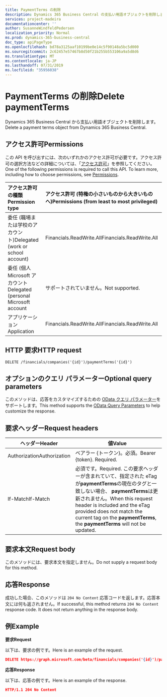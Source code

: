 ```yaml
---
title: PaymentTerms の削除
description: Dynamics 365 Business Central の支払い用語オブジェクトを削除します。
services: project-madeira
documentationcenter: ''
author: SusanneWindfeldPedersen
localization_priority: Normal
ms.prod: dynamics-365-business-central
doc_type: apiPageType
ms.openlocfilehash: bd78a3125aaf10199be0e14c5f90148a5bc5d000
ms.sourcegitcommit: 2c62457e57467b8d50f21b255b553106a9a5d8d6
ms.translationtype: MT
ms.contentlocale: ja-JP
ms.lasthandoff: 07/31/2019
ms.locfileid: "35956038"
---
```

# <a name="delete-paymentterms"></a><span data-ttu-id="23315-103">PaymentTerms の削除</span><span class="sxs-lookup"><span data-stu-id="23315-103">Delete paymentTerms</span></span>
<span data-ttu-id="23315-104">Dynamics 365 Business Central から支払い用語オブジェクトを削除します。</span><span class="sxs-lookup"><span data-stu-id="23315-104">Delete a payment terms object from Dynamics 365 Business Central.</span></span>

## <a name="permissions"></a><span data-ttu-id="23315-105">アクセス許可</span><span class="sxs-lookup"><span data-stu-id="23315-105">Permissions</span></span>
<span data-ttu-id="23315-p101">この API を呼び出すには、次のいずれかのアクセス許可が必要です。アクセス許可の選択方法などの詳細については、「[アクセス許可](/graph/permissions-reference)」を参照してください。</span><span class="sxs-lookup"><span data-stu-id="23315-p101">One of the following permissions is required to call this API. To learn more, including how to choose permissions, see [Permissions](/graph/permissions-reference).</span></span>

|<span data-ttu-id="23315-108">アクセス許可の種類</span><span class="sxs-lookup"><span data-stu-id="23315-108">Permission type</span></span> |<span data-ttu-id="23315-109">アクセス許可 (特権の小さいものから大きいものへ)</span><span class="sxs-lookup"><span data-stu-id="23315-109">Permissions (from least to most privileged)</span></span>|
|:---------------|:------------------------------------------|
|<span data-ttu-id="23315-110">委任 (職場または学校のアカウント)</span><span class="sxs-lookup"><span data-stu-id="23315-110">Delegated (work or school account)</span></span>|<span data-ttu-id="23315-111">Financials.ReadWrite.All</span><span class="sxs-lookup"><span data-stu-id="23315-111">Financials.ReadWrite.All</span></span> |
|<span data-ttu-id="23315-112">委任 (個人 Microsoft アカウント</span><span class="sxs-lookup"><span data-stu-id="23315-112">Delegated (personal Microsoft account</span></span>|<span data-ttu-id="23315-113">サポートされていません。</span><span class="sxs-lookup"><span data-stu-id="23315-113">Not supported.</span></span>|
|<span data-ttu-id="23315-114">アプリケーション</span><span class="sxs-lookup"><span data-stu-id="23315-114">Application</span></span>|<span data-ttu-id="23315-115">Financials.ReadWrite.All</span><span class="sxs-lookup"><span data-stu-id="23315-115">Financials.ReadWrite.All</span></span>|

## <a name="http-request"></a><span data-ttu-id="23315-116">HTTP 要求</span><span class="sxs-lookup"><span data-stu-id="23315-116">HTTP request</span></span>
```
DELETE /financials/companies('{id}')/paymentTerms('{id}')
```

## <a name="optional-query-parameters"></a><span data-ttu-id="23315-117">オプションのクエリ パラメーター</span><span class="sxs-lookup"><span data-stu-id="23315-117">Optional query parameters</span></span>
<span data-ttu-id="23315-118">このメソッドは、応答をカスタマイズするための [OData クエリ パラメーター](/graph/query-parameters)をサポートします。</span><span class="sxs-lookup"><span data-stu-id="23315-118">This method supports the [OData Query Parameters](/graph/query-parameters) to help customize the response.</span></span>

## <a name="request-headers"></a><span data-ttu-id="23315-119">要求ヘッダー</span><span class="sxs-lookup"><span data-stu-id="23315-119">Request headers</span></span>

|<span data-ttu-id="23315-120">ヘッダー</span><span class="sxs-lookup"><span data-stu-id="23315-120">Header</span></span>         |<span data-ttu-id="23315-121">値</span><span class="sxs-lookup"><span data-stu-id="23315-121">Value</span></span>                     |
|---------------|--------------------------|
|<span data-ttu-id="23315-122">Authorization</span><span class="sxs-lookup"><span data-stu-id="23315-122">Authorization</span></span>  |<span data-ttu-id="23315-p102">ベアラー {トークン}。必須。</span><span class="sxs-lookup"><span data-stu-id="23315-p102">Bearer {token}. Required.</span></span> |
|<span data-ttu-id="23315-125">If-Match</span><span class="sxs-lookup"><span data-stu-id="23315-125">If-Match</span></span>       |<span data-ttu-id="23315-126">必須です。</span><span class="sxs-lookup"><span data-stu-id="23315-126">Required.</span></span> <span data-ttu-id="23315-127">この要求ヘッダーが含まれていて、指定された eTag が**paymentTerms**の現在のタグと一致しない場合、 **paymentTerms**は更新されません。</span><span class="sxs-lookup"><span data-stu-id="23315-127">When this request header is included and the eTag provided does not match the current tag on the **paymentTerms**, the **paymentTerms** will not be updated.</span></span> |

## <a name="request-body"></a><span data-ttu-id="23315-128">要求本文</span><span class="sxs-lookup"><span data-stu-id="23315-128">Request body</span></span>
<span data-ttu-id="23315-129">このメソッドには、要求本文を指定しません。</span><span class="sxs-lookup"><span data-stu-id="23315-129">Do not supply a request body for this method.</span></span>

## <a name="response"></a><span data-ttu-id="23315-130">応答</span><span class="sxs-lookup"><span data-stu-id="23315-130">Response</span></span>
<span data-ttu-id="23315-p104">成功した場合、このメソッドは ```204 No Content``` 応答コードを返します。応答本文には何も返されません。</span><span class="sxs-lookup"><span data-stu-id="23315-p104">If successful, this method returns ```204 No Content``` response code. It does not return anything in the response body.</span></span>

## <a name="example"></a><span data-ttu-id="23315-133">例</span><span class="sxs-lookup"><span data-stu-id="23315-133">Example</span></span>

<span data-ttu-id="23315-134">**要求**</span><span class="sxs-lookup"><span data-stu-id="23315-134">**Request**</span></span>

<span data-ttu-id="23315-135">以下は、要求の例です。</span><span class="sxs-lookup"><span data-stu-id="23315-135">Here is an example of the request.</span></span>

```json
DELETE https://graph.microsoft.com/beta/financials/companies('{id}')/paymentTerms('{id}')
```

<span data-ttu-id="23315-136">**応答**</span><span class="sxs-lookup"><span data-stu-id="23315-136">**Response**</span></span> 

<span data-ttu-id="23315-137">以下は、応答の例です。</span><span class="sxs-lookup"><span data-stu-id="23315-137">Here is an example of the response.</span></span> 

```json
HTTP/1.1 204 No Content
```
